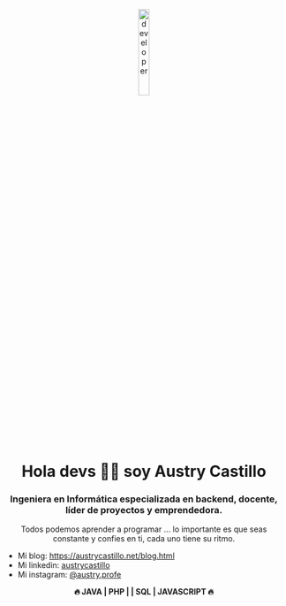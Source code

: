 <div id="header" align="center">
    <img src="https://camo.githubusercontent.com/f8561052d5519d5b219d3d02cdf56d0969d2cdab435e6739ba6b7cb26866f5fe/68747470733a2f2f6d69722d73332d63646e2d63662e626568616e63652e6e65742f70726f6a6563745f6d6f64756c65732f646973702f3630313031343131363737303437352e363036386265666634363430612e676966" alt="developer" width="20%">
    <h1 align="center"> Hola devs 🙋‍♀️ soy Austry Castillo</h1>
    <h3>
        Ingeniera en Informática especializada en backend, docente, líder de proyectos y emprendedora.        
    </h3>    
    <p>
        Todos podemos aprender a programar
... lo importante es que seas constante y confies en ti, cada uno tiene su ritmo.
    </p>
</div>
<ul>
    <li>Mi blog: <a href="https://austrycastillo.net/blog.html" target="_blank">https://austrycastillo.net/blog.html</a></li>
    <li>Mi linkedin: <a href="https://www.linkedin.com/in/austry-castillo/" target="_blank">austrycastillo</a></li>    
  <li>Mi instagram: <a href="https://www.instagram.com/austry.profe/" target="_blank">@austry.profe</a></li>  
</ul>
<div align="center">
    <p>
        <strong>🔥 JAVA | PHP | | SQL | JAVASCRIPT 🔥</strong>
    </p>
</div>
